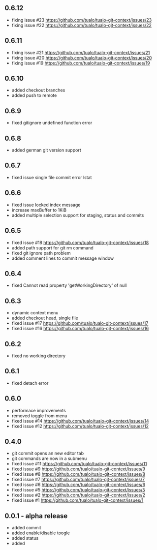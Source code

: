 ## 0.6.12
* fixing issue #23 <https://github.com/tualo/tualo-git-context/issues/23>
* fixing issue #22 <https://github.com/tualo/tualo-git-context/issues/22>

## 0.6.11
* fixing issue #21 <https://github.com/tualo/tualo-git-context/issues/21>
* fixing issue #20 <https://github.com/tualo/tualo-git-context/issues/20>
* fixing issue #19 <https://github.com/tualo/tualo-git-context/issues/19>

## 0.6.10
* added checkout branches
* added push to remote

## 0.6.9
* fixed gitignore undefined function error

## 0.6.8
* added german git version support

## 0.6.7
* fixed issue single file commit error lstat

## 0.6.6
* fixed issue locked index message
* increase maxBuffer to 1KiB
* added multiple selection support for staging, status and commits

## 0.6.5
* fixed issue #18 <https://github.com/tualo/tualo-git-context/issues/18>
* added path support for git rm command
* fixed git ignore path problem
* added comment lines to commit message window

## 0.6.4
* fixed Cannot read property 'getWorkingDirectory' of null

## 0.6.3
* dynamic context menu
* added checkout head, single file
* fixed issue #17 <https://github.com/tualo/tualo-git-context/issues/17>
* fixed issue #16 <https://github.com/tualo/tualo-git-context/issues/16>

## 0.6.2
* fixed no working directory

## 0.6.1
* fixed detach error

## 0.6.0
* performace improvements
* removed toggle from menu
* fixed issue #14 <https://github.com/tualo/tualo-git-context/issues/14>
* fixed issue #12 <https://github.com/tualo/tualo-git-context/issues/12>

## 0.4.0
* git commit opens an new editor tab
* git commands are now in a submenu
* fixed issue #11 <https://github.com/tualo/tualo-git-context/issues/11>
* fixed issue #9 <https://github.com/tualo/tualo-git-context/issues/9>
* fixed issue #8 <https://github.com/tualo/tualo-git-context/issues/8>
* fixed issue #7 <https://github.com/tualo/tualo-git-context/issues/7>
* fixed issue #6 <https://github.com/tualo/tualo-git-context/issues/6>
* fixed issue #5 <https://github.com/tualo/tualo-git-context/issues/5>
* fixed issue #2 <https://github.com/tualo/tualo-git-context/issues/2>
* fixed issue #1 <https://github.com/tualo/tualo-git-context/issues/1>

## 0.0.1 - alpha release
* added commit
* added enable/disable toogle
* added status
* added
